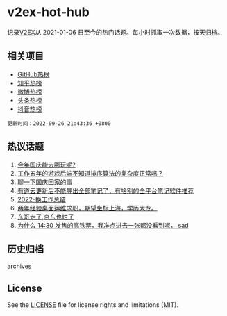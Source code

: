 # v2ex-hot-hub

 记录[V2EX](https://www.v2ex.com/)从 2021-01-06 日至今的热门话题。每小时抓取一次数据，按天[归档](archives)。
 
 ## 相关项目

- [GitHub热榜](https://github.com/snaildev/github-hot-hub)
- [知乎热榜](https://github.com/snaildev/zhihu-hot-hub)
- [微博热榜](https://github.com/snaildev/weibo-hot-hub)
- [头条热榜](https://github.com/snaildev/toutiao-hot-hub)
- [抖音热榜](https://github.com/snaildev/douyin-hot-hub)


 `更新时间：2022-09-26 21:43:36 +0800`

## 热议话题

1. [今年国庆能去哪玩呢?](https://www.v2ex.com/t/882929)
1. [工作五年的游戏后端不知道排序算法的复杂度正常吗？](https://www.v2ex.com/t/882982)
1. [聊一下国庆回家的事](https://www.v2ex.com/t/882952)
1. [有道云更新后不能导出全部笔记了，有啥别的全平台笔记软件推荐](https://www.v2ex.com/t/882884)
1. [2022-换工作总结](https://www.v2ex.com/t/882872)
1. [两年经验桌面运维求职，期望坐标上海，学历大专。](https://www.v2ex.com/t/882910)
1. [东哥走了,京东也烂了](https://www.v2ex.com/t/883021)
1. [为什么 14:30 发售的高铁票，我准点进去一张都没看到呢， sad](https://www.v2ex.com/t/883026)

## 历史归档

[archives](archives)

## License

See the [LICENSE](LICENSE) file for license rights and limitations (MIT).
